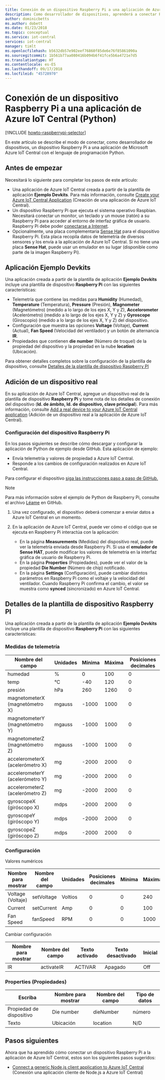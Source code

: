 ```yaml
---
title: Conexión de un dispositivo Raspberry Pi a una aplicación de Azure IoT Central (Python) | Microsoft Docs
description: Como desarrollador de dispositivos, aprenderá a conectar Raspberry Pi a su aplicación de Azure IoT Central mediante Python.
author: dominicbetts
ms.author: dobett
ms.date: 01/23/2018
ms.topic: conceptual
ms.service: iot-central
services: iot-central
manager: timlt
ms.openlocfilehash: b5632db57e902eef76860f85de6e76f85861090a
ms.sourcegitcommit: 1b561b77aa080416b094b6f41fce5b6a4721e7d5
ms.translationtype: HT
ms.contentlocale: es-ES
ms.lasthandoff: 09/17/2018
ms.locfileid: "45728970"
---
```

# <a name="connect-a-raspberry-pi-to-your-azure-iot-central-application-python"></a>Conexión de un dispositivo Raspberry Pi a una aplicación de Azure IoT Central (Python)

[!INCLUDE [howto-raspberrypi-selector](../../includes/iot-central-howto-raspberrypi-selector.md)]

En este artículo se describe el modo de conectar, como desarrollador de dispositivos, un dispositivo Raspberry Pi a una aplicación de Microsoft Azure IoT Central con el lenguaje de programación Python.

## <a name="before-you-begin"></a>Antes de empezar

Necesitará lo siguiente para completar los pasos de este artículo:

* Una aplicación de Azure IoT Central creada a partir de la plantilla de aplicación **Ejemplo Devkits**. Para más información, consulte [Create your Azure IoT Central Application](howto-create-application.md) (Creación de una aplicación de Azure IoT Central).
* Un dispositivo Raspberry Pi que ejecuta el sistema operativo Raspbian. Necesitará conectar un monitor, un teclado y un mouse (ratón) a su Raspberry Pi para acceder al entorno de interfaz gráfica de usuario. Raspberry Pi debe poder [conectarse a Internet](https://www.raspberrypi.org/learning/software-guide/wifi/).
* Opcionalmente, una placa complementaria [Sense Hat](https://www.raspberrypi.org/products/sense-hat/) para el dispositivo Raspberry Pi. Esta placa recopila datos de telemetría de diversos sensores y los envía a la aplicación de Azure IoT Central. Si no tiene una placa **Sense Hat**, puede usar un emulador en su lugar (disponible como parte de la imagen Raspberry Pi).

## <a name="sample-devkits-application"></a>Aplicación **Ejemplo Devkits**

Una aplicación creada a partir de la plantilla de aplicación **Ejemplo Devkits** incluye una plantilla de dispositivo **Raspberry Pi** con las siguientes características: 

- Telemetría que contiene las medidas para **Humidity** (Humedad), **Temperature** (Temperatura), **Pressure** (Presión), **Magnometer** (Magnetómetro) (medido a lo largo de los ejes X, Y y Z), **Accelorometer** (Acelerómetro) (medido a lo largo de los ejes X, Y y Z) y **Gyroscope** (Giroscopio) (medido a lo largo de los ejes X, Y y Z) del dispositivo.
- Configuración que muestra las opciones **Voltage** (Voltaje), **Current** (Actual), **Fan Speed** (Velocidad del ventilador) y un botón de alternancia **IR**.
- Propiedades que contienen **die number** (Número de troquel) de la propiedad del dispositivo y la propiedad en la nube **location** (Ubicación).


Para obtener detalles completos sobre la configuración de la plantilla de dispositivo, consulte [Detalles de la plantilla de dispositivo Raspberry PI](howto-connect-raspberry-pi-python.md#raspberry-pi-device-template-details)
    

## <a name="add-a-real-device"></a>Adición de un dispositivo real

En su aplicación de Azure IoT Central, agregue un dispositivo real de la plantilla de dispositivo **Raspberry Pi** y tome nota de los detalles de conexión del dispositivo (**Id. de ámbito, Id. de dispositivo, clave principal**). Para más información, consulte [Add a real device to your Azure IoT Central application](tutorial-add-device.md) (Adición de un dispositivo real a la aplicación de Azure IoT Central).


### <a name="configure-the-raspberry-pi"></a>Configuración del dispositivo Raspberry Pi

En los pasos siguientes se describe cómo descargar y configurar la aplicación de Python de ejemplo desde GitHub. Esta aplicación de ejemplo:

* Envía telemetría y valores de propiedad a Azure IoT Central.
* Responde a los cambios de configuración realizados en Azure IoT Central.

Para configurar el dispositivo [siga las instrucciones paso a paso de GitHub.](http://aka.ms/iotcentral-docs-Raspi-releases)


> [!NOTE]
> Para más información sobre el ejemplo de Python de Raspberry Pi, consulte el archivo [Léame](http://aka.ms/iotcentral-docs-Raspi-releases) en GitHub.


1. Una vez configurado, el dispositivo deberá comenzar a enviar datos a Azure IoT Central en un momento.
1. En la aplicación de Azure IoT Central, puede ver cómo el código que se ejecuta en Raspberry Pi interactúa con la aplicación:

    * En la página **Measurements** (Medidas) del dispositivo real, puede ver la telemetría enviada desde Raspberry Pi. Si usa el **emulador de Sense HAT**, puede modificar los valores de telemetría en la interfaz gráfica de usuario de Raspberry Pi.
    * En la página **Properties** (Propiedades), puede ver el valor de la propiedad **Die Number** (Número de chip) notificado.
    * En la página **Settings** (Configuración), puede cambiar distintos parámetros en Raspberry Pi como el voltaje y la velocidad del ventilador. Cuando Raspberry Pi confirma el cambio, el valor se muestra como **synced** (sincronizado) en Azure IoT Central.


## <a name="raspberry-pi-device-template-details"></a>Detalles de la plantilla de dispositivo Raspberry PI

Una aplicación creada a partir de la plantilla de aplicación **Ejemplo Devkits** incluye una plantilla de dispositivo **Raspberry Pi** con las siguientes características:

### <a name="telemetry-measurements"></a>Medidas de telemetría

| Nombre del campo     | Unidades  | Mínima | Máxima | Posiciones decimales |
| -------------- | ------ | ------- | ------- | -------------- |
| humedad       | %      | 0       | 100     | 0              |
| temp           | °C     | -40     | 120     | 0              |
| presión       | hPa    | 260     | 1260    | 0              |
| magnetometerX (magnetómetro X)  | mgauss | -1000   | 1000    | 0              |
| magnetometerY (magnetómetro Y)  | mgauss | -1000   | 1000    | 0              |
| magnetometerZ (magnetómetro Z)  | mgauss | -1000   | 1000    | 0              |
| accelerometerX (acelerómetro X) | mg     | -2000   | 2000    | 0              |
| accelerometerY (acelerómetro Y) | mg     | -2000   | 2000    | 0              |
| accelerometerZ (acelerómetro Z) | mg     | -2000   | 2000    | 0              |
| gyroscopeX (giróscopo X)     | mdps   | -2000   | 2000    | 0              |
| gyroscopeY (giróscopo Y)     | mdps   | -2000   | 2000    | 0              |
| gyroscopeZ (giróscopo Z)     | mdps   | -2000   | 2000    | 0              |

### <a name="settings"></a>Configuración

Valores numéricos

| Nombre para mostrar | Nombre del campo | Unidades | Posiciones decimales | Mínima | Máxima | Inicial |
| ------------ | ---------- | ----- | -------------- | ------- | ------- | ------- |
| Voltage (Voltaje)      | setVoltage | Voltios | 0              | 0       | 240     | 0       |
| Current      | setCurrent | Amp  | 0              | 0       | 100     | 0       |
| Fan Speed    | fanSpeed   | RPM   | 0              | 0       | 1000    | 0       |

Cambiar configuración

| Nombre para mostrar | Nombre del campo | Texto activado | Texto desactivado | Inicial |
| ------------ | ---------- | ------- | -------- | ------- |
| IR           | activateIR | ACTIVAR      | Apagado      | Off     |

### <a name="properties"></a>Properties (Propiedades)

| Escriba            | Nombre para mostrar | Nombre del campo | Tipo de datos |
| --------------- | ------------ | ---------- | --------- |
| Propiedad de dispositivo | Die number   | dieNumber  | número    |
| Texto            | Ubicación     | location   | N/D       |

## <a name="next-steps"></a>Pasos siguientes

Ahora que ha aprendido cómo conectar un dispositivo Raspberry Pi a la aplicación de Azure IoT Central, estos son los siguientes pasos sugeridos:

* [Connect a generic Node.js client application to Azure IoT Central](howto-connect-nodejs.md) (Conexión una aplicación cliente de Node.js a Azure IoT Central)
